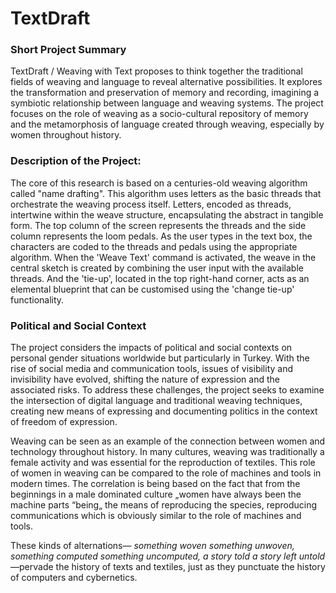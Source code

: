 # TextDraft

### Short Project Summary

TextDraft / Weaving with Text proposes to think together the traditional fields of weaving and language to reveal alternative possibilities. It explores the transformation and preservation of memory and recording, imagining a symbiotic relationship between language and weaving systems. The project focuses on the role of weaving as a socio-cultural repository of memory and the metamorphosis of language created through weaving, especially by women throughout history.

### Description of the Project:

The core of this research is based on a centuries-old weaving algorithm called "name drafting". This algorithm uses letters as the basic threads that orchestrate the weaving process itself. Letters, encoded as threads, intertwine within the weave structure, encapsulating the abstract in tangible form.
The top column of the screen represents the threads and the side column represents the loom pedals. As the user types in the text box, the characters are coded to the threads and pedals using the appropriate algorithm. When the 'Weave Text' command is activated, the weave in the central sketch is created by combining the user input with the available threads. And the 'tie-up', located in the top right-hand corner, acts as an elemental blueprint that can be customised using the 'change tie-up' functionality.

### Political and Social Context

The project considers the impacts of political and social contexts on personal gender situations worldwide but particularly in Turkey. With the rise of social media and communication tools, issues of visibility and invisibility have evolved, shifting the nature of expression and the associated risks. To address these challenges, the project seeks to examine the intersection of digital language and traditional weaving techniques, creating new means of expressing and documenting politics in the context of freedom of expression.

Weaving can be seen as an example of the connection between women and technology throughout history. In many cultures, weaving was traditionally a female activity and was essential for the reproduction of textiles. This role of women in weaving can be compared to the role of machines and tools in modern times. The correlation is being based on the fact that from the beginnings in a male dominated culture „women have always been the machine parts “being„ the means of reproducing the species, reproducing communications which is obviously similar to the role of machines and tools.

These kinds of alternations— _something woven something unwoven, something computed something uncomputed, a story told a story left untold_—pervade the history of texts and textiles, just as they punctuate the history of computers and cybernetics.
